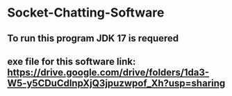 # Socket-Chatting-Software
## To run this program JDK 17 is requered
## exe file for this software link: https://drive.google.com/drive/folders/1da3-W5-y5CDuCdlnpXjQ3jpuzwpof_Xh?usp=sharing
